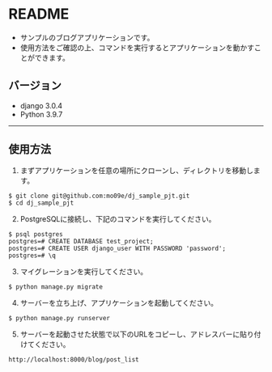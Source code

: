 # README
- サンプルのブログアプリケーションです。
- 使用方法をご確認の上、コマンドを実行するとアプリケーションを動かすことができます。

## バージョン
- django 3.0.4
- Python 3.9.7
___

## 使用方法
1. まずアプリケーションを任意の場所にクローンし、ディレクトリを移動します。
```
$ git clone git@github.com:mo09e/dj_sample_pjt.git
$ cd dj_sample_pjt
```
2. PostgreSQLに接続し、下記のコマンドを実行してください。
```
$ psql postgres
postgres=# CREATE DATABASE test_project;
postgres=# CREATE USER django_user WITH PASSWORD 'password';
postgres=# \q
```
3. マイグレーションを実行してください。
```
$ python manage.py migrate
```
4. サーバーを立ち上げ、アプリケーションを起動してください。
```
$ python manage.py runserver
```
5. サーバーを起動させた状態で以下のURLをコピーし、アドレスバーに貼り付けてください。
```
http://localhost:8000/blog/post_list
```